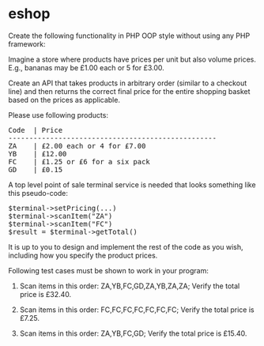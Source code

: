# eshop
Create the following functionality in PHP OOP style without using any PHP framework:

Imagine a store where products have prices per unit but also volume prices. E.g., bananas may be £1.00 each or 5 for £3.00.

Create an API that takes products in arbitrary order (similar to a checkout line) and then returns the correct final price for the entire shopping basket based on the prices as applicable.

Please use following products:
<pre>
Code  | Price
--------------------------------------------------
ZA    | £2.00 each or 4 for £7.00
YB    | £12.00
FC    | £1.25 or £6 for a six pack
GD    | £0.15
</pre>
A top level point of sale terminal service is needed that looks something like this pseudo-code:
<pre>
$terminal->setPricing(...)
$terminal->scanItem("ZA")
$terminal->scanItem("FC")
$result = $terminal->getTotal()
</pre>
It is up to you to design and implement the rest of the code as you wish, including how you specify the product prices.

Following test cases must be shown to work in your program:

1. Scan items in this order: ZA,YB,FC,GD,ZA,YB,ZA,ZA; Verify the total price is £32.40.

2. Scan items in this order: FC,FC,FC,FC,FC,FC,FC; Verify the total price is £7.25.

3. Scan items in this order: ZA,YB,FC,GD; Verify the total price is £15.40.

